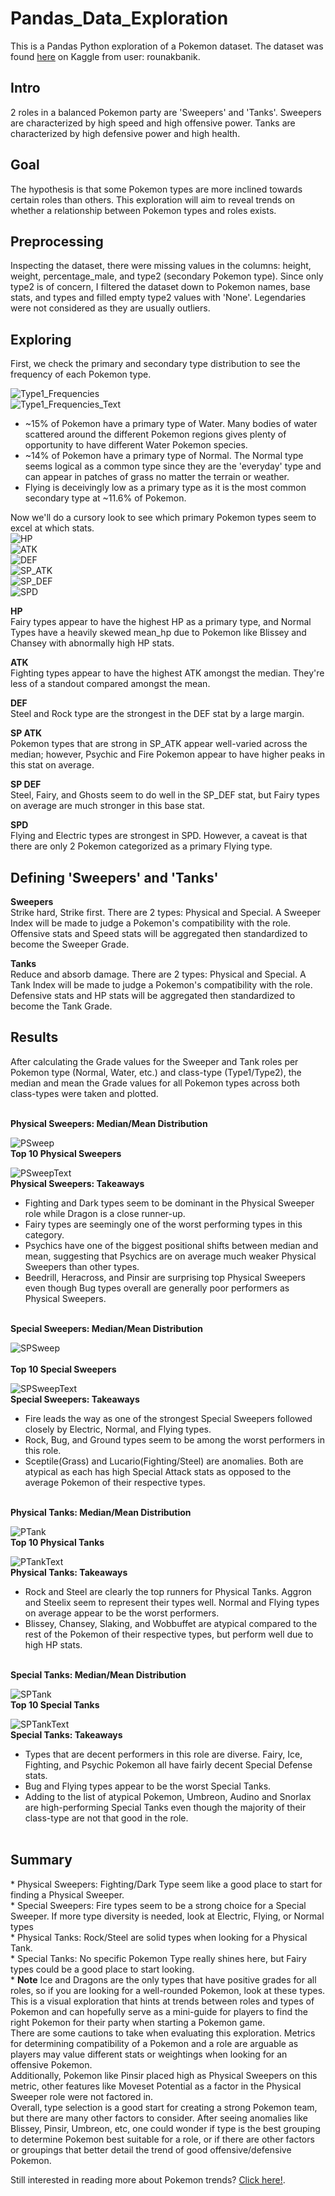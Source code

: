# Pandas_Data_Exploration
This is a Pandas Python exploration of a Pokemon dataset. The dataset was found [here](https://www.kaggle.com/rounakbanik/pokemon) on Kaggle from user: rounakbanik.</br>

<h2>Intro</h2>
2 roles in a balanced Pokemon party are 'Sweepers' and 'Tanks'. Sweepers are characterized by high speed and high offensive power. Tanks are characterized by high defensive power and high health.</br>

<h2>Goal</h2>
The hypothesis is that some Pokemon types are more inclined towards certain roles than others. This exploration will aim to reveal trends on whether a relationship between Pokemon types and roles exists.</br>

<h2>Preprocessing</h2>
Inspecting the dataset, there were missing values in the columns: height, weight, percentage_male, and type2 (secondary Pokemon type). Since only type2 is of concern, I filtered the dataset down to Pokemon names, base stats, and types and filled empty type2 values with 'None'. Legendaries were not considered as they are usually outliers.</br>

<h2>Exploring</h2>
First, we check the primary and secondary type distribution to see the frequency of each Pokemon type.</br>

![Type1_Frequencies](../../images/explore/T1_Freq.png)</br>
![Type1_Frequencies_Text](../../images/explore/T2_Freq.png)</br>

* ~15% of Pokemon have a primary type of Water. Many bodies of water scattered around the different Pokemon regions gives plenty of opportunity to have different Water Pokemon species.</br>
* ~14% of Pokemon have a primary type of Normal. The Normal type seems logical as a common type since they are the 'everyday' type and can appear in patches of grass no matter the terrain or weather. </br>
* Flying is deceivingly low as a primary type as it is the most common secondary type at ~11.6% of Pokemon. </br>

Now we'll do a cursory look to see which primary Pokemon types seem to excel at which stats.</br>
![HP](../../images/explore/HP_Top_Type1.png)</br>
![ATK](../../images/explore/ATK_Top_Type1.png)</br>
![DEF](../../images/explore/DEF_Top_Type1.png)</br>
![SP_ATK](../../images/explore/SP_ATK_Top_Type1.png)</br>
![SP_DEF](../../images/explore/SP_DEF_Top_Type1.png)</br>
![SPD](../../images/explore/SPD_Top_Type1.png)</br>

<b>HP</b></br>
Fairy types appear to have the highest HP as a primary type, and Normal Types have a heavily skewed mean_hp due to Pokemon like Blissey and Chansey with abnormally high HP stats.</br>

<b>ATK</b></br>
Fighting types appear to have the highest ATK amongst the median. They're less of a standout compared amongst the mean.</br>

<b>DEF</b></br>
Steel and Rock type are the strongest in the DEF stat by a large margin.</br>

<b>SP ATK</b></br>
Pokemon types that are strong in SP_ATK appear well-varied across the median; however, Psychic and Fire Pokemon appear to have higher peaks in this stat on average.</br>

<b>SP DEF</b></br>
Steel, Fairy, and Ghosts seem to do well in the SP_DEF stat, but Fairy types on average are much stronger in this base stat.</br>

<b>SPD</b></br>
Flying and Electric types are strongest in SPD. However, a caveat is that there are only 2 Pokemon categorized as a primary Flying type.</br>

<h2>Defining 'Sweepers' and 'Tanks'</h2>
<b>Sweepers</b></br>
Strike hard, Strike first. There are 2 types: Physical and Special. A Sweeper Index will be made to judge a Pokemon's compatibility with the role.</br>
Offensive stats and Speed stats will be aggregated then standardized to become the Sweeper Grade.</br>

<b>Tanks</b></br>
Reduce and absorb damage. There are 2 types: Physical and Special. A Tank Index will be made to judge a Pokemon's compatibility with the role. </br>
Defensive stats and HP stats will be aggregated then standardized to become the Tank Grade.</br>

<h2>Results</h2>
After calculating the Grade values for the Sweeper and Tank roles per Pokemon type (Normal, Water, etc.) and class-type (Type1/Type2), the median and mean the Grade values for all Pokemon types across both class-types were taken and plotted.</br></br>

<b>Physical Sweepers: Median/Mean Distribution</b></br>

![PSweep](../../images/explore/PSweep.png)</br>
<b>Top 10 Physical Sweepers</b></br>

![PSweepText](../../images/explore/P_Sweep_Text.png)</br>
<b>Physical Sweepers: Takeaways</b></br>
* Fighting and Dark types seem to be dominant in the Physical Sweeper role while Dragon is a close runner-up. </br>
* Fairy types are seemingly one of the worst performing types in this category.</br>
* Psychics have one of the biggest positional shifts between median and mean, suggesting that Psychics are on average much weaker Physical Sweepers than other types.</br>
* Beedrill, Heracross, and Pinsir are surprising top Physical Sweepers even though Bug types overall are generally poor performers as Physical Sweepers.</br></br>

<b>Special Sweepers: Median/Mean Distribution</b></br>

![SPSweep](../../images/explore/SPSweep.png)</br></br>
<b>Top 10 Special Sweepers</b></br>

![SPSweepText](../../images/explore/SP_Sweep_Text.png)</br>
<b>Special Sweepers: Takeaways</b></br>
* Fire leads the way as one of the strongest Special Sweepers followed closely by Electric, Normal, and Flying types.</br>
* Rock, Bug, and Ground types seem to be among the worst performers in this role.</br>
* Sceptile(Grass) and Lucario(Fighting/Steel) are anomalies. Both are atypical as each has high Special Attack stats as opposed to the average Pokemon of their respective types.</br></br>

<b>Physical Tanks: Median/Mean Distribution</b></br>

![PTank](../../images/explore/PTank.png)</br>
<b>Top 10 Physical Tanks</b></br>

![PTankText](../../images/explore/P_Tank_Text.png)</br>
<b>Physical Tanks: Takeaways</b></br>
* Rock and Steel are clearly the top runners for Physical Tanks. Aggron and Steelix seem to represent their types well. Normal and Flying types on average appear to be the worst performers. </br>
* Blissey, Chansey, Slaking, and Wobbuffet are atypical compared to the rest of the Pokemon of their respective types, but perform well due to high HP stats.</br></br>

<b>Special Tanks: Median/Mean Distribution</b></br>

![SPTank](../../images/explore/SPTank.png)</br>
<b>Top 10 Special Tanks</b></br>

![SPTankText](../../images/explore/SP_Tank_Text.png)</br>
<b>Special Tanks: Takeaways</b></br>
* Types that are decent performers in this role are diverse. Fairy, Ice, Fighting, and Psychic Pokemon all have fairly decent Special Defense stats. </br>
* Bug and Flying types appear to be the worst Special Tanks. </br>
* Adding to the list of atypical Pokemon, Umbreon, Audino and Snorlax are high-performing Special Tanks even though the majority of their class-type are not that good in the role. </br></br>

<h2>Summary</h2>
* Physical Sweepers: Fighting/Dark Type seem like a good place to start for finding a Physical Sweeper. </br>
* Special Sweepers: Fire types seem to be a strong choice for a Special Sweeper. If more type diversity is needed, look at Electric, Flying, or Normal types</br>
* Physical Tanks: Rock/Steel are solid types when looking for a Physical Tank.</br>
* Special Tanks: No specific Pokemon Type really shines here, but Fairy types could be a good place to start looking.</br>
* <b>Note</b> Ice and Dragons are the only types that have positive grades for all roles, so if you are looking for a well-rounded Pokemon, look at these types.</br>
This is a visual exploration that hints at trends between roles and types of Pokemon and can hopefully serve as a mini-guide for players to find the right Pokemon for their party when starting a Pokemon game. </br>
There are some cautions to take when evaluating this exploration. Metrics for determining compatibility of a Pokemon and a role are arguable as players may value different stats or weightings when looking for an offensive Pokemon.</br>
Additionally, Pokemon like Pinsir placed high as Physical Sweepers on this metric, other features like Moveset Potential as a factor in the Physical Sweeper role were not factored in.</br>
Overall, type selection is a good start for creating a strong Pokemon team, but there are many other factors to consider. After seeing anomalies like Blissey, Pinsir, Umbreon, etc, one could wonder if type is the best grouping to determine Pokemon best suitable for a role, or if there are other factors or groupings that better detail the trend of good offensive/defensive Pokemon.</br>

Still interested in reading more about Pokemon trends? <a href="https://github.com/tedglim/data_apps/tree/master/src/kmeans_app">Click here!</a>.
